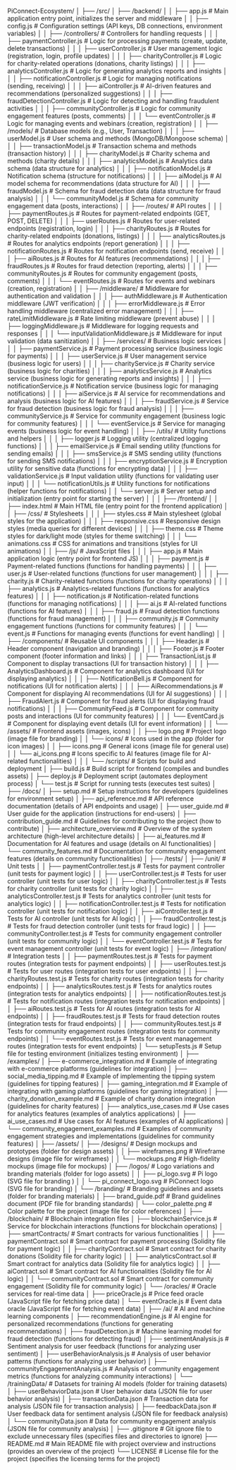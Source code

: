 PiConnect-Ecosystem/
│
├── /src/
│   ├── /backend/
│   │   ├── app.js                     # Main application entry point, initializes the server and middleware
│   │   ├── config.js                  # Configuration settings (API keys, DB connections, environment variables)
│   │   ├── /controllers/              # Controllers for handling requests
│   │   │   ├── paymentController.js    # Logic for processing payments (create, update, delete transactions)
│   │   │   ├── userController.js       # User management logic (registration, login, profile updates)
│   │   │   ├── charityController.js     # Logic for charity-related operations (donations, charity listings)
│   │   │   ├── analyticsController.js   # Logic for generating analytics reports and insights
│   │   │   ├── notificationController.js # Logic for managing notifications (sending, receiving)
│   │   │   ├── aiController.js          # AI-driven features and recommendations (personalized suggestions)
│   │   │   ├── fraudDetectionController.js # Logic for detecting and handling fraudulent activities
│   │   │   ├── communityController.js    # Logic for community engagement features (posts, comments)
│   │   │   └── eventController.js        # Logic for managing events and webinars (creation, registration)
│   │   ├── /models/                   # Database models (e.g., User, Transaction)
│   │   │   ├── userModel.js            # User schema and methods (MongoDB/Mongoose schema)
│   │   │   ├── transactionModel.js     # Transaction schema and methods (transaction history)
│   │   │   ├── charityModel.js         # Charity schema and methods (charity details)
│   │   │   ├── analyticsModel.js       # Analytics data schema (data structure for analytics)
│   │   │   ├── notificationModel.js    # Notification schema (structure for notifications)
│   │   │   ├── aiModel.js              # AI model schema for recommendations (data structure for AI)
│   │   │   ├── fraudModel.js           # Schema for fraud detection data (data structure for fraud analysis)
│   │   │   └── communityModel.js       # Schema for community engagement data (posts, interactions)
│   │   ├── /routes/                   # API routes
│   │   │   ├── paymentRoutes.js        # Routes for payment-related endpoints (GET, POST, DELETE)
│   │   │   ├── userRoutes.js           # Routes for user-related endpoints (registration, login)
│   │   │   ├── charityRoutes.js        # Routes for charity-related endpoints (donations, listings)
│   │   │   ├── analyticsRoutes.js      # Routes for analytics endpoints (report generation)
│   │   │   ├── notificationRoutes.js    # Routes for notification endpoints (send, receive)
│   │   │   ├── aiRoutes.js              # Routes for AI features (recommendations)
│   │   │   ├── fraudRoutes.js           # Routes for fraud detection (reporting, alerts)
│   │   │   ├── communityRoutes.js       # Routes for community engagement (posts, comments)
│   │   │   └── eventRoutes.js           # Routes for events and webinars (creation, registration)
│   │   ├── /middleware/                # Middleware for authentication and validation
│   │   │   ├── authMiddleware.js       # Authentication middleware (JWT verification)
│   │   │   ├── errorMiddleware.js      # Error handling middleware (centralized error management)
│   │   │   ├── rateLimitMiddleware.js  # Rate limiting middleware (prevent abuse)
│   │   │   ├── loggingMiddleware.js    # Middleware for logging requests and responses
│   │   │   └── inputValidationMiddleware.js # Middleware for input validation (data sanitization)
│   │   ├── /services/                  # Business logic services
│   │   │   ├── paymentService.js        # Payment processing service (business logic for payments)
│   │   │   ├── userService.js           # User management service (business logic for users)
│   │   │   ├── charityService.js        # Charity service (business logic for charities)
│   │   │   ├── analyticsService.js      # Analytics service (business logic for generating reports and insights)
│   │   │   ├── notificationService.js   # Notification service (business logic for managing notifications)
│   │   │   ├── aiService.js             # AI service for recommendations and analysis (business logic for AI features)
│   │   │   ├── fraudService.js          # Service for fraud detection (business logic for fraud analysis)
│   │   │   ├── communityService.js      # Service for community engagement (business logic for community features)
│   │   │   └── eventService.js          # Service for managing events (business logic for event handling)
│   │   ├── /utils/                     # Utility functions and helpers
│   │   │   ├── logger.js                # Logging utility (centralized logging functions)
│   │   │   ├── emailService.js          # Email sending utility (functions for sending emails)
│   │   │   ├── smsService.js            # SMS sending utility (functions for sending SMS notifications)
│   │   │   ├── encryptionService.js      # Encryption utility for sensitive data (functions for encrypting data)
│   │   │   ├── validationService.js      # Input validation utility (functions for validating user input)
│   │   │   └── notificationUtils.js      # Utility functions for notifications (helper functions for notifications)
│   │   └── server.js                   # Server setup and initialization (entry point for starting the server)
│   │
│   ├── /frontend/
│   │   ├── index.html                  # Main HTML file (entry point for the frontend application)
│   │   ├── /css/                       # Stylesheets
│   │   │   ├── styles.css              # Main stylesheet (global styles for the application)
│   │   │   ├── responsive.css           # Responsive design styles (media queries for different devices)
│   │   │   ├── theme.css                # Theme styles for dark/light mode (styles for theme switching)
│   │   │   └── animations.css           # CSS for animations and transitions (styles for UI animations)
│   │   ├── /js/                        # JavaScript files
│   │   │   ├── app.js                  # Main application logic (entry point for frontend JS)
│   │   │   ├── payment.js               # Payment-related functions (functions for handling payments)
│   │   │   ├── user.js                  # User-related functions (functions for user management)
│   │   │   ├── charity.js               # Charity-related functions (functions for charity operations)
│   │   │   ├── analytics.js             # Analytics-related functions (functions for analytics features)
│   │   │   ├── notification.js          # Notification-related functions (functions for managing notifications)
│   │   │   ├── ai.js                    # AI-related functions (functions for AI features)
│   │   │   ├── fraud.js                 # Fraud detection functions (functions for fraud management)
│   │   │   ├── community.js             # Community engagement functions (functions for community features)
│   │   │   └── event.js                 # Functions for managing events (functions for event handling)
│   │   ├── /components/                 # Reusable UI components
│   │   │   ├── Header.js                # Header component (navigation and branding)
│   │   │   ├── Footer.js                # Footer component (footer information and links)
│   │   │   ├── TransactionList.js       # Component to display transactions (UI for transaction history)
│   │   │   ├── AnalyticsDashboard.js     # Component for analytics dashboard (UI for displaying analytics)
│   │   │   ├── NotificationBell.js      # Component for notifications (UI for notification alerts)
│   │   │   ├── AiRecommendations.js     # Component for displaying AI recommendations (UI for AI suggestions)
│   │   │   ├── FraudAlert.js            # Component for fraud alerts (UI for displaying fraud notifications)
│   │   │   ├── CommunityFeed.js         # Component for community posts and interactions (UI for community features)
│   │   │   └── EventCard.js             # Component for displaying event details (UI for event information)
│   │   └── /assets/                     # Frontend assets (images, icons)
│   │       ├── logo.png                 # Project logo (image file for branding)
│   │       └── icons/                   # Icons used in the app (folder for icon images)
│   │           ├── icons.png            # General icons (image file for general use)
│   │           └── ai_icons.png         # Icons specific to AI features (image file for AI-related functionalities)
│   │
│   └── /scripts/                        # Scripts for build and deployment
│       ├── build.js                     # Build script for frontend (compiles and bundles assets)
│       ├── deploy.js                    # Deployment script (automates deployment process)
│       └── test.js                      # Script for running tests (executes test suites)
│
├── /docs/
│   ├── setup.md                         # Setup instructions for developers (guidelines for environment setup)
│   ├── api_reference.md                 # API reference documentation (details of API endpoints and usage)
│   ├── user_guide.md                    # User guide for the application (instructions for end-users)
│   ├── contribution_guide.md            # Guidelines for contributing to the project (how to contribute)
│   ├── architecture_overview.md         # Overview of the system architecture (high-level architecture details)
│   ├── ai_features.md                   # Documentation for AI features and usage (details on AI functionalities)
│   └── community_features.md             # Documentation for community engagement features (details on community functionalities)
│
├── /tests/
│   ├── /unit/                           # Unit tests
│   │   ├── paymentController.test.js    # Tests for payment controller (unit tests for payment logic)
│   │   ├── userController.test.js       # Tests for user controller (unit tests for user logic)
│   │   ├── charityController.test.js     # Tests for charity controller (unit tests for charity logic)
│   │   ├── analyticsController.test.js   # Tests for analytics controller (unit tests for analytics logic)
│   │   ├── notificationController.test.js # Tests for notification controller (unit tests for notification logic)
│   │   ├── aiController.test.js          # Tests for AI controller (unit tests for AI logic)
│   │   ├── fraudController.test.js       # Tests for fraud detection controller (unit tests for fraud logic)
│   │   ├── communityController.test.js    # Tests for community engagement controller (unit tests for community logic)
│   │   └── eventController.test.js        # Tests for event management controller (unit tests for event logic)
│   ├── /integration/                    # Integration tests
│   │   ├── paymentRoutes.test.js        # Tests for payment routes (integration tests for payment endpoints)
│   │   ├── userRoutes.test.js           # Tests for user routes (integration tests for user endpoints)
│   │   ├── charityRoutes.test.js        # Tests for charity routes (integration tests for charity endpoints)
│   │   ├── analyticsRoutes.test.js      # Tests for analytics routes (integration tests for analytics endpoints)
│   │   ├── notificationRoutes.test.js   # Tests for notification routes (integration tests for notification endpoints)
│   │   ├── aiRoutes.test.js             # Tests for AI routes (integration tests for AI endpoints)
│   │   ├── fraudRoutes.test.js          # Tests for fraud detection routes (integration tests for fraud endpoints)
│   │   ├── communityRoutes.test.js      # Tests for community engagement routes (integration tests for community endpoints)
│   │   └── eventRoutes.test.js          # Tests for event management routes (integration tests for event endpoints)
│   └── setupTests.js                    # Setup file for testing environment (initializes testing environment)
│
├── /examples/
│   ├── e-commerce_integration.md        # Example of integrating with e-commerce platforms (guidelines for integration)
│   ├── social_media_tipping.md          # Example of implementing the tipping system (guidelines for tipping features)
│   ├── gaming_integration.md             # Example of integrating with gaming platforms (guidelines for gaming integration)
│   ├── charity_donation_example.md       # Example of charity donation integration (guidelines for charity features)
│   ├── analytics_use_cases.md            # Use cases for analytics features (examples of analytics applications)
│   ├── ai_use_cases.md                   # Use cases for AI features (examples of AI applications)
│   └── community_engagement_examples.md   # Examples of community engagement strategies and implementations (guidelines for community features)
│
├── /assets/
│   ├── /designs/                        # Design mockups and prototypes (folder for design assets)
│   │   ├── wireframes.png               # Wireframe designs (image file for wireframes)
│   │   └── mockups.png                  # High-fidelity mockups (image file for mockups)
│   ├── /logos/                          # Logo variations and branding materials (folder for logo assets)
│   │   ├── pi_logo.svg                  # Pi logo (SVG file for branding )
│   │   └── pi_connect_logo.svg          # PiConnect logo (SVG file for branding)
│   └── /branding/                       # Branding guidelines and assets (folder for branding materials)
│       ├── brand_guide.pdf              # Brand guidelines document (PDF file for branding standards)
│       └── color_palette.png             # Color palette for the project (image file for color references)
│
├── /blockchain/                         # Blockchain integration files
│   ├── blockchainService.js              # Service for blockchain interactions (functions for blockchain operations)
│   ├── smartContracts/                   # Smart contracts for various functionalities
│   │   ├── paymentContract.sol           # Smart contract for payment processing (Solidity file for payment logic)
│   │   ├── charityContract.sol           # Smart contract for charity donations (Solidity file for charity logic)
│   │   ├── analyticsContract.sol         # Smart contract for analytics data (Solidity file for analytics logic)
│   │   ├── aiContract.sol                # Smart contract for AI functionalities (Solidity file for AI logic)
│   │   └── communityContract.sol         # Smart contract for community engagement (Solidity file for community logic)
│   └── /oracles/                        # Oracle services for real-time data
│       ├── priceOracle.js                # Price feed oracle (JavaScript file for fetching price data)
│       └── eventOracle.js                # Event data oracle (JavaScript file for fetching event data)
│
├── /ai/                                 # AI and machine learning components
│   ├── recommendationEngine.js           # AI engine for personalized recommendations (functions for generating recommendations)
│   ├── fraudDetection.js                 # Machine learning model for fraud detection (functions for detecting fraud)
│   ├── sentimentAnalysis.js              # Sentiment analysis for user feedback (functions for analyzing user sentiment)
│   ├── userBehaviorAnalysis.js           # Analysis of user behavior patterns (functions for analyzing user behavior)
│   ├── communityEngagementAnalysis.js    # Analysis of community engagement metrics (functions for analyzing community interactions)
│   └── /trainingData/                   # Datasets for training AI models (folder for training datasets)
│       ├── userBehaviorData.json        # User behavior data (JSON file for user behavior analysis)
│       ├── transactionData.json         # Transaction data for analysis (JSON file for transaction analysis)
│       ├── feedbackData.json            # User feedback data for sentiment analysis (JSON file for feedback analysis)
│       └── communityData.json           # Data for community engagement analysis (JSON file for community analysis)
│
├── .gitignore                            # Git ignore file to exclude unnecessary files (specifies files and directories to ignore)
├── README.md                             # Main README file with project overview and instructions (provides an overview of the project)
└── LICENSE                               # License file for the project (specifies the licensing terms for the project)
